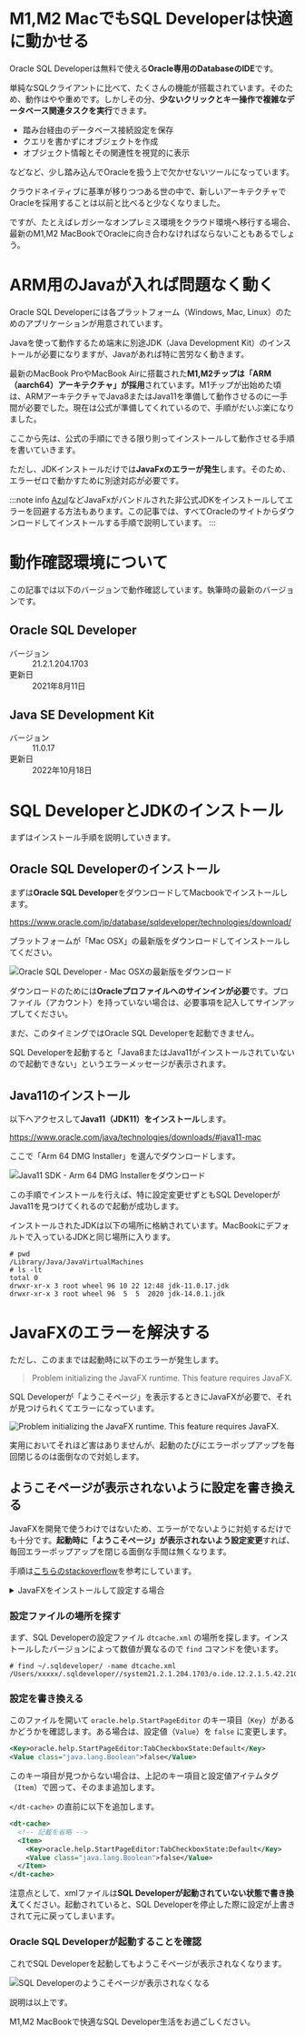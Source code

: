 <!--
title:   M1,M2(ARM)のMacBookでOracle SQL Developerをエラーゼロで動かす
tags:    JDK,M1,M2,oracle,sqldeveloper
id:      cd64cee96895b8ca7080
private: false
-->

# M1,M2 MacでもSQL Developerは快適に動かせる

Oracle SQL Developerは無料で使える**Oracle専用のDatabaseのIDE**です。

単純なSQLクライアントに比べて、たくさんの機能が搭載されています。そのため、動作はやや重めです。しかしその分、**少ないクリックとキー操作で複雑なデータベース関連タスクを実行**できます。

* 踏み台経由のデータベース接続設定を保存
* クエリを書かずにオブジェクトを作成
* オブジェクト情報とその関連性を視覚的に表示

などなど、少し踏み込んでOracleを扱う上で欠かせないツールになっています。

クラウドネイティブに基準が移りつつある世の中で、新しいアーキテクチャでOracleを採用することは以前と比べると少なくなりました。

ですが、たとえばレガシーなオンプレミス環境をクラウド環境へ移行する場合、最新のM1,M2 MacBookでOracleに向き合わなければならないこともあるでしょう。

# ARM用のJavaが入れば問題なく動く

Oracle SQL Developerには各プラットフォーム（Windows, Mac, Linux）のためのアプリケーションが用意されています。

Javaを使って動作するため端末に別途JDK（Java Development Kit）のインストールが必要になりますが、Javaがあれば特に苦労なく動きます。

最新のMacBook ProやMacBook Airに搭載された**M1,M2チップは「ARM（aarch64）アーキテクチャ」が採用**されています。M1チップが出始めた頃は、ARMアーキテクチャでJava8またはJava11を準備して動作させるのに一手間が必要でした。現在は公式が準備してくれているので、手順がだいぶ楽になりました。

ここから先は、公式の手順にできる限り則ってインストールして動作させる手順を書いていきます。

ただし、JDKインストールだけでは**JavaFxのエラーが発生**します。そのため、エラーゼロで動かすために別途対応が必要です。

:::note info
[Azul](https://www.azul.com/)などJavaFxがバンドルされた非公式JDKをインストールしてエラーを回避する方法もあります。この記事では、すべてOracleのサイトからダウンロードしてインストールする手順で説明しています。
:::

# 動作確認環境について

この記事では以下のバージョンで動作確認しています。執筆時の最新のバージョンです。

## Oracle SQL Developer

<dl>
  <dt>バージョン</dt>
  <dd>21.2.1.204.1703</dd>
  <dt>更新日</dt>
  <dd>2021年8月11日</dd>
</dl>

## Java SE Development Kit

<dl>
  <dt>バージョン</dt>
  <dd>11.0.17</dd>
  <dt>更新日</dt>
  <dd>2022年10月18日</dd>
</dl>

# SQL DeveloperとJDKのインストール

まずはインストール手順を説明していきます。

## Oracle SQL Developerのインストール

まずは**Oracle SQL Developer**をダウンロードしてMacbookでインストールします。

https://www.oracle.com/jp/database/sqldeveloper/technologies/download/

プラットフォームが「Mac OSX」の最新版をダウンロードしてインストールしてください。

![Oracle SQL Developer - Mac OSXの最新版をダウンロード](../images/oracle-sqldeveloper-download-macosx.png)

ダウンロードのためには**Oracleプロファイルへのサインインが必要**です。プロファイル（アカウント）を持っていない場合は、必要事項を記入してサインアップしてください。

まだ、このタイミングではOracle SQL Developerを起動できません。

SQL Developerを起動すると「Java8またはJava11がインストールされていないので起動できない」というエラーメッセージが表示されます。

## Java11のインストール

以下へアクセスして**Java11（JDK11）をインストール**します。

https://www.oracle.com/java/technologies/downloads/#java11-mac

ここで「Arm 64 DMG Installer」を選んでダウンロードします。

![Java11 SDK - Arm 64 DMG Installerをダウンロード](../images/oracle-java11-download-macosx.png)

この手順でインストールを行えば、特に設定変更せずともSQL DeveloperがJava11を見つけてくれるので起動が成功します。

インストールされたJDKは以下の場所に格納されています。MacBookにデフォルトで入っているJDKと同じ場所に入ります。

```console
# pwd
/Library/Java/JavaVirtualMachines
# ls -lt
total 0
drwxr-xr-x 3 root wheel 96 10 22 12:48 jdk-11.0.17.jdk
drwxr-xr-x 3 root wheel 96  5  5  2020 jdk-14.0.1.jdk
```

# JavaFXのエラーを解決する

ただし、このままでは起動時に以下のエラーが発生します。

> Problem initializing the JavaFX runtime. This feature requires JavaFX.

SQL Developerが「ようこそページ」を表示するときにJavaFXが必要で、それが見つけられくてエラーになっています。

![Problem initializing the JavaFX runtime. This feature requires JavaFX.](../images/sqldeveloper-problem-initializing-the-javafx-runtime.png)

実用においてそれほど害はありませんが、起動のたびにエラーポップアップを毎回閉じるのは面倒なので対処します。

## ようこそページが表示されないように設定を書き換える

JavaFXを開発で使うわけではないため、エラーがでないように対処するだけでも十分です。**起動時に「ようこそページ」が表示されないよう設定変更**すれば、毎回エラーポップアップを閉じる面倒な手間は無くなります。

手順は[こちらのstackoverflow](https://stackoverflow.com/questions/52484814/oracle-sql-developer-problem-initializing-welcome-page)を参考にしています。

<details><summary>JavaFXをインストールして設定する場合</summary>

JavaFXはJavaでGUIアプリケーションを作成するためのフレームワークです。[OpenJavaFXサイト](https://gluonhq.com/products/javafx/#ea)から「aarch64」のJava11（JDK11）に対応したJavaFXのをインストールして、SQL Developerに読み込ませることでエラーを回避できる可能性があります。ただ、記事作成時点ではAMD（aarch64）対応のJavaFX 11はダウンロードができませんでした。なお、JavaFXがAMD（aarch64）に対応したのも2021年末頃で、比較的最近の出来事です。

</details>

### 設定ファイルの場所を探す

まず、SQL Developerの設定ファイル `dtcache.xml` の場所を探します。インストールしたバージョンによって数値が異なるので `find` コマンドを使います。

```console
# find ~/.sqldeveloper/ -name dtcache.xml
/Users/xxxxx/.sqldeveloper//system21.2.1.204.1703/o.ide.12.2.1.5.42.210420.1713/dtcache.xml
```

### 設定を書き換える

このファイルを開いて `oracle.help.StartPageEditor` のキー項目（`Key`）があるかどうかを確認します。ある場合は、設定値（`Value`）を `false` に変更します。

```xml
<Key>oracle.help.StartPageEditor:TabCheckboxState:Default</Key>
<Value class="java.lang.Boolean">false</Value>
```

このキー項目が見つからない場合は、上記のキー項目と設定値アイテムタグ（`Item`）で囲って、そのまま追加します。

`</dt-cache>` の直前に以下を追加します。

```xml
<dt-cache>
  <!-- 記載を省略 -->
  <Item>
    <Key>oracle.help.StartPageEditor:TabCheckboxState:Default</Key>
    <Value class="java.lang.Boolean">false</Value>
  </Item>
</dt-cache>
```

注意点として、xmlファイルは**SQL Developerが起動されていない状態で書き換え**てください。起動されていると、SQL Developerを停止した際に設定が上書きされて元に戻ってしまいます。

### Oracle SQL Developerが起動することを確認

これでSQL Developerを起動してもようこそページが表示されなくなります。

![SQL Developerのようこそページが表示されなくなる](../images/sqldeveloper-noproblem-initializing.png)

説明は以上です。

M1,M2 MacBookで快適なSQL Developer生活をお過ごしください。